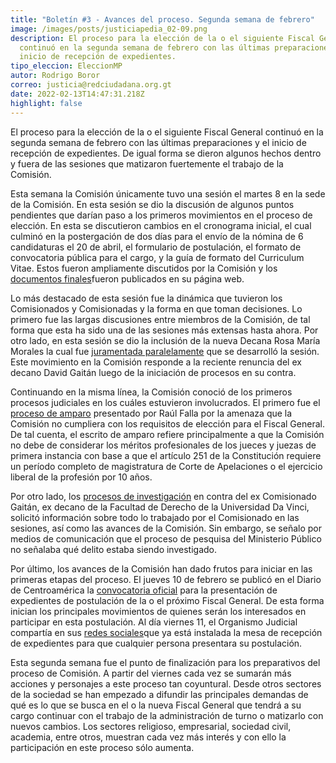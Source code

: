 ```yaml
---
title: "Boletín #3 - Avances del proceso. Segunda semana de febrero"
image: /images/posts/justiciapedia_02-09.png
description: El proceso para la elección de la o el siguiente Fiscal General
  continuó en la segunda semana de febrero con las últimas preparaciones y el
  inicio de recepción de expedientes.
tipo_eleccion: EleccionMP
autor: Rodrigo Boror
correo: justicia@redciudadana.org.gt
date: 2022-02-13T14:47:31.218Z
highlight: false
---
```

<!--StartFragment-->

El proceso para la elección de la o el siguiente Fiscal General continuó en la segunda semana de febrero con las últimas preparaciones y el inicio de recepción de expedientes. De igual forma se dieron algunos hechos dentro y fuera de las sesiones que matizaron fuertemente el trabajo de la Comisión.

Esta semana la Comisión únicamente tuvo una sesión el martes 8 en la sede de la Comisión. En esta sesión se dio la discusión de algunos puntos pendientes que darían paso a los primeros movimientos en el proceso de elección. En esta se discutieron cambios en el cronograma inicial, el cual culminó en la postergación de dos días para el envío de la nómina de 6 candidaturas el 20 de abril, el formulario de postulación, el formato de convocatoria pública para el cargo, y la guía de formato del Curriculum Vitae. Estos fueron ampliamente discutidos por la Comisión y los [documentos finales](https://drive.google.com/drive/folders/190ceGDyRyNEmI3QViPB6A6AXFaHl75cI?usp=sharing)fueron publicados en su página web. 

Lo más destacado de esta sesión fue la dinámica que tuvieron los Comisionados y Comisionadas y la forma en que toman decisiones. Lo primero fue las largas discusiones entre miembros de la Comisión, de tal forma que esta ha sido una de las sesiones más extensas hasta ahora. Por otro lado, en esta sesión se dio la inclusión de la nueva Decana Rosa María Morales la cual fue [juramentada paralelamente](https://elperiodico.com.gt/lo-mas-importante-de-hoy/2022/02/08/congreso-juramenta-a-rosa-maria-morales-para-integrar-la-postuladora-para-la-eleccion-del-fiscal-general1/) que se desarrolló la sesión. Este movimiento en la Comisión responde a la reciente renuncia del ex decano David Gaitán luego de la iniciación de procesos en su contra. 

Continuando en la misma línea, la Comisión conoció de los primeros procesos judiciales en los cuáles estuvieron involucrados. El primero fue el [proceso de amparo](https://www.prensalibre.com/ahora/guatemala/justicia/en-desarrollo-tercera-sesion-de-la-comision-de-postulacion-para-eleccion-de-fiscal-general/) presentado por Raúl Falla por la amenaza que la Comisión no cumpliera con los requisitos de elección para el Fiscal General. De tal cuenta, el escrito de amparo refiere principalmente a que la Comisión no debe de considerar los méritos profesionales de los jueces y juezas de primera instancia con base a que el artículo 251 de la Constitución requiere un período completo de magistratura de Corte de Apelaciones o el ejercicio liberal de la profesión por 10 años. 

Por otro lado, los [procesos de investigación](https://www.prensacomunitaria.org/2022/02/porras-agiliza-denuncia-contra-david-gaitan-quien-renuncia-a-postuladora-de-fiscal-general/) en contra del ex Comisionado Gaitán, ex decano de la Facultad de Derecho de la Universidad Da Vinci,  solicitó información sobre todo lo trabajado por el Comisionado en las sesiones, así como las avances de la Comisión. Sin embargo, se señalo por medios de comunicación que el proceso de pesquisa del Ministerio Público no señalaba qué delito estaba siendo investigado.  

Por último, los avances de la Comisión han dado frutos para iniciar en las primeras etapas del proceso. El jueves 10 de febrero se publicó en el Diario de Centroamérica la [convocatoria oficial](https://drive.google.com/file/d/1YqYTtO3wDg5_ZqApFGmFqrqlvxfdIQZC/view?usp=sharing) para la presentación de expedientes de postulación de la o el próximo Fiscal General. De esta forma inician los principales movimientos de quienes serán los interesados en participar en esta postulación. Al día viernes 11, el Organismo Judicial compartía en sus [redes sociales](https://twitter.com/ojguatemala/status/1492166475066621953?s=24)que ya está instalada la mesa de recepción de expedientes para que cualquier persona presentara su postulación. 

Esta segunda semana fue el punto de finalización para los preparativos del proceso de Comisión. A partir del viernes cada vez se sumarán más acciones y personajes a este proceso tan coyuntural. Desde otros sectores de la sociedad se han empezado a difundir las principales demandas de qué es lo que se busca en el o la nueva Fiscal General que tendrá a su cargo continuar con el trabajo de la administración de turno o matizarlo con nuevos cambios. Los sectores religioso, empresarial, sociedad civil, academia, entre otros, muestran cada vez más interés y con ello la participación en este proceso sólo aumenta. 

<!--EndFragment-->